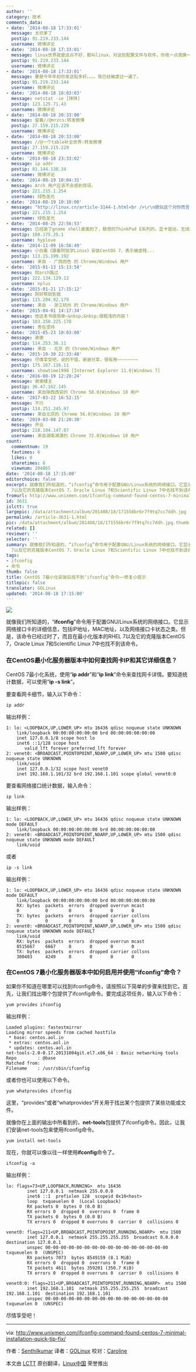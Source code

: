 ```yaml
---
author: ''
category: 技术
comments_data:
- date: '2014-08-18 17:33:01'
  message: 太坑爹了
  postip: 91.219.233.144
  username: 微博评论
- date: '2014-08-18 17:33:01'
  message: linux世界就是这点不好，都叫linux，对这些配置文件与软件，你改一点我换一个位置。。东西又差不多的，NND。
  postip: 91.219.233.144
  username: 微博评论
- date: '2014-08-18 17:33:01'
  message: 要是今年年初你发这贴多好。。。。我已经被虐过一遍了。
  postip: 91.219.233.144
  username: 微博评论
- date: '2014-08-18 18:03:03'
  message: netstat -ie [拜拜]
  postip: 123.125.71.43
  username: 微博评论
- date: '2014-08-18 20:33:00'
  message: 留着//@mrzcs:转发微博
  postip: 27.159.215.229
  username: 微博评论
- date: '2014-08-18 20:33:00'
  message: //@一个table补全世界:转发微博
  postip: 27.159.215.229
  username: 微博评论
- date: '2014-08-18 23:33:02'
  message: ip addr
  postip: 81.144.138.34
  username: 微博评论
- date: '2014-08-19 10:04:31'
  message: Arch 用户应该不会感到惊讶。
  postip: 221.215.1.254
  username: 绿色圣光
- date: '2014-08-19 10:10:00'
  message: "http://linux.cn/article-3144-1.html<br />\r\n貌似这个对你而言仍旧太晚了。"
  postip: 221.215.1.254
  username: 绿色圣光
- date: '2014-08-25 22:56:53'
  message: 已经装了gnome shell桌面的了，联想的ThinkPad E系列的，显卡驱动，无线驱动，触控板驱动全都完美支持。做桌面来用很爽！
  postip: 180.175.25.1
  username: hyplove
- date: '2014-11-09 16:56:49'
  message: 小白看《跟着阿铭学Linux》安装CentOS 7，表示被虐残...
  postip: 113.15.199.192
  username: 来自 - 广西百色 的 Chrome/Windows 用户
- date: '2015-01-13 15:13:58'
  message: 同arch路过
  postip: 222.134.129.12
  username: nplus
- date: '2015-01-21 17:15:12'
  message: 刚好帮助到我
  postip: 115.204.92.179
  username: 来自 - 浙江杭州 的 Chrome/Windows 用户
- date: '2015-04-01 14:17:34'
  message: 他这本书很简单~&nbsp;&nbsp;很粗浅的内容！
  postip: 103.250.225.178
  username: 贵在坚持
- date: '2015-05-23 10:03:00'
  message: 谢谢
  postip: 114.253.36.11
  username: 来自 - 北京 的 Chrome/Windows 用户
- date: '2015-10-30 22:33:48'
  message: 尽情享受吧，说的不错，谢谢分享，很有用~~~~~~~~
  postip: 175.167.116.11
  username: showtime1990 [Internet Explorer 11.0|Windows 7]
- date: '2016-08-19 12:28:24'
  message: 谢谢楼主
  postip: 36.47.162.145
  username: 来自陕西西安的 Chrome 50.0|Windows 10 用户
- date: '2017-03-22 16:52:15'
  message: 不行
  postip: 114.251.245.97
  username: 来自北京的 Chrome 56.0|Windows 10 用户
- date: '2019-03-08 21:20:30'
  message: 开业
  postip: 218.104.147.87
  username: 来自湖南湘潭的 Chrome 72.0|Windows 10 用户
count:
  commentnum: 19
  favtimes: 6
  likes: 0
  sharetimes: 6
  viewnum: 204865
date: '2014-08-18 17:15:00'
editorchoice: false
excerpt: 就像我们所知道的，“ifconfig”命令用于配置GNU/Linux系统的网络接口。它显示网络接口卡的详细信息，包括IP地址，MAC地址，以及网络接口卡状态之类。但是，该命令已经过时了，而且在最小化版本的RHEL
  7以及它的克隆版本CentOS 7，Oracle Linux 7和Scientific Linux 7中也找不到该命令。
fromurl: http://www.unixmen.com/ifconfig-command-found-centos-7-minimal-installation-quick-tip-fix/
id: 3631
islctt: true
largepic: /data/attachment/album/201408/18/171556br6r7f9tq7cc7ddh.jpg
permalink: /article-3631-1.html
pic: /data/attachment/album/201408/18/171556br6r7f9tq7cc7ddh.jpg.thumb.jpg
related: []
reviewer: ''
selector: ''
summary: 就像我们所知道的，“ifconfig”命令用于配置GNU/Linux系统的网络接口。它显示网络接口卡的详细信息，包括IP地址，MAC地址，以及网络接口卡状态之类。但是，该命令已经过时了，而且在最小化版本的RHEL
  7以及它的克隆版本CentOS 7，Oracle Linux 7和Scientific Linux 7中也找不到该命令。
tags:
- ifconfig
- 命令
thumb: false
title: CentOS 7最小化安装后找不到‘ifconfig’命令——修复小提示
titlepic: false
translator: GOLinux
updated: '2014-08-18 17:15:00'
---
```


![](/data/attachment/album/201408/18/171556br6r7f9tq7cc7ddh.jpg)


就像我们所知道的，“**ifconfig**”命令用于配置GNU/Linux系统的网络接口。它显示网络接口卡的详细信息，包括IP地址，MAC地址，以及网络接口卡状态之类。但是，该命令已经过时了，而且在最小化版本的RHEL 7以及它的克隆版本CentOS 7，Oracle Linux 7和Scientific Linux 7中也找不到该命令。


### 在CentOS最小化服务器版本中如何查找网卡IP和其它详细信息？


CentOS 7最小化系统，使用“**ip addr**”和“**ip link**”命令来查找网卡详情。要知道统计数据，可以使用“**ip -s link**”。


要查看网卡细节，输入以下命令：



```
ip addr

```

输出样例：



```
1: lo: <LOOPBACK,UP,LOWER_UP> mtu 16436 qdisc noqueue state UNKNOWN 
    link/loopback 00:00:00:00:00:00 brd 00:00:00:00:00:00
    inet 127.0.0.1/8 scope host lo
    inet6 ::1/128 scope host 
       valid_lft forever preferred_lft forever
2: venet0: <BROADCAST,POINTOPOINT,NOARP,UP,LOWER_UP> mtu 1500 qdisc noqueue state UNKNOWN 
    link/void 
    inet 127.0.0.1/32 scope host venet0
    inet 192.168.1.101/32 brd 192.168.1.101 scope global venet0:0

```

要查看网络接口统计数据，输入命令：



```
ip link

```

输出样例：



```
1: lo: <LOOPBACK,UP,LOWER_UP> mtu 16436 qdisc noqueue state UNKNOWN mode DEFAULT 
    link/loopback 00:00:00:00:00:00 brd 00:00:00:00:00:00
2: venet0: <BROADCAST,POINTOPOINT,NOARP,UP,LOWER_UP> mtu 1500 qdisc noqueue state UNKNOWN mode DEFAULT 
    link/void

```

或者



```
ip -s link

```

输出样例：



```
1: lo: <LOOPBACK,UP,LOWER_UP> mtu 16436 qdisc noqueue state UNKNOWN mode DEFAULT 
    link/loopback 00:00:00:00:00:00 brd 00:00:00:00:00:00
    RX: bytes  packets  errors  dropped overrun mcast   
    0          0        0       0       0       0      
    TX: bytes  packets  errors  dropped carrier collsns 
    0          0        0       0       0       0      
2: venet0: <BROADCAST,POINTOPOINT,NOARP,UP,LOWER_UP> mtu 1500 qdisc noqueue state UNKNOWN mode DEFAULT 
    link/void 
    RX: bytes  packets  errors  dropped overrun mcast   
    8515667    6667     0       0       0       0      
    TX: bytes  packets  errors  dropped carrier collsns 
    300403     4249     0       0       0       0

```

### 在CentOS 7最小化服务器版本中如何启用并使用“ifconfig”命令？


如果你不知道在哪里可以找到ifconfig命令，请按照以下简单的步骤来找到它。首先，让我们找出哪个包提供了ifconfig命令。要完成这项任务，输入以下命令：



```
yum provides ifconfig

```

输出样例：



```
Loaded plugins: fastestmirror
Loading mirror speeds from cached hostfile
 * base: centos.aol.in
 * extras: centos.aol.in
 * updates: centos.aol.in
net-tools-2.0-0.17.20131004git.el7.x86_64 : Basic networking tools
Repo        : @base
Matched from:
Filename    : /usr/sbin/ifconfig

```

或者你也可以使用以下命令。



```
yum whatprovides ifconfig

```

这里，“provides”或者“whatprovides”开关用于找出某个包提供了某些功能或文件。


就像你在上面的输出中所看到的，**net-tools**包提供了ifconfig命令。因此，让我们安装net-tools包来使用ifconfig命令。



```
yum install net-tools

```

现在，你就可以像以往一样使用**ifconfig**命令了。



```
ifconfig -a

```

输出样例：



```
lo: flags=73<UP,LOOPBACK,RUNNING>  mtu 16436
        inet 127.0.0.1  netmask 255.0.0.0
        inet6 ::1  prefixlen 128  scopeid 0x10<host>
        loop  txqueuelen 0  (Local Loopback)
        RX packets 0  bytes 0 (0.0 B)
        RX errors 0  dropped 0  overruns 0  frame 0
        TX packets 0  bytes 0 (0.0 B)
        TX errors 0  dropped 0 overruns 0  carrier 0  collisions 0

venet0: flags=211<UP,BROADCAST,POINTOPOINT,RUNNING,NOARP>  mtu 1500
        inet 127.0.0.1  netmask 255.255.255.255  broadcast 0.0.0.0  destination 127.0.0.1
        unspec 00-00-00-00-00-00-00-00-00-00-00-00-00-00-00-00  txqueuelen 0  (UNSPEC)
        RX packets 7073  bytes 8549159 (8.1 MiB)
        RX errors 0  dropped 0  overruns 0  frame 0
        TX packets 4611  bytes 359201 (350.7 KiB)
        TX errors 0  dropped 0 overruns 0  carrier 0  collisions 0

venet0:0: flags=211<UP,BROADCAST,POINTOPOINT,RUNNING,NOARP>  mtu 1500
        inet 192.168.1.101  netmask 255.255.255.255  broadcast 192.168.1.101  destination 192.168.1.101
        unspec 00-00-00-00-00-00-00-00-00-00-00-00-00-00-00-00  txqueuelen 0  (UNSPEC)

```

尽情享受吧！




---


via: <http://www.unixmen.com/ifconfig-command-found-centos-7-minimal-installation-quick-tip-fix/>


作者：[Senthilkumar](http://www.unixmen.com/author/sk/) 译者：[GOLinux](https://github.com/GOLinux) 校对：[Caroline](https://github.com/carolinewuyan)


本文由 [LCTT](https://github.com/LCTT/TranslateProject) 原创翻译，[Linux中国](http://linux.cn/) 荣誉推出